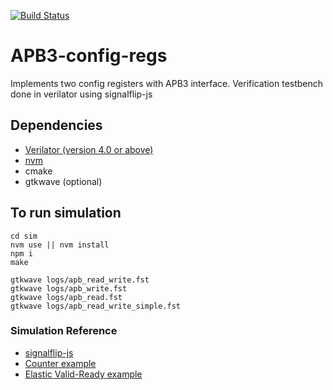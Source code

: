 [![Build Status](https://github.com/ameetgohil/APB3-config-regs/actions/workflows/ci.yml/badge.svg)](https://github.com/ameetgohil/APB3-config-regs/actions/workflows/ci.yml)

# APB3-config-regs
Implements two config registers with APB3 interface. Verification testbench done in verilator using signalflip-js

## Dependencies
- [Verilator (version 4.0 or above)](https://www.veripool.org/projects/verilator/wiki/Installing)
- [nvm](https://github.com/creationix/nvm)
- cmake
- gtkwave (optional)

## To run simulation
```
cd sim
nvm use || nvm install
npm i
make

gtkwave logs/apb_read_write.fst
gtkwave logs/apb_write.fst
gtkwave logs/apb_read.fst
gtkwave logs/apb_read_write_simple.fst
```

### Simulation Reference
- [signalflip-js](https://github.com/ameetgohil/signalflip-js)
- [Counter example](https://github.com/ameetgohil/basic-signalflip-example)
- [Elastic Valid-Ready example](https://github.com/ameetgohil/elastic-signalflip-example)
